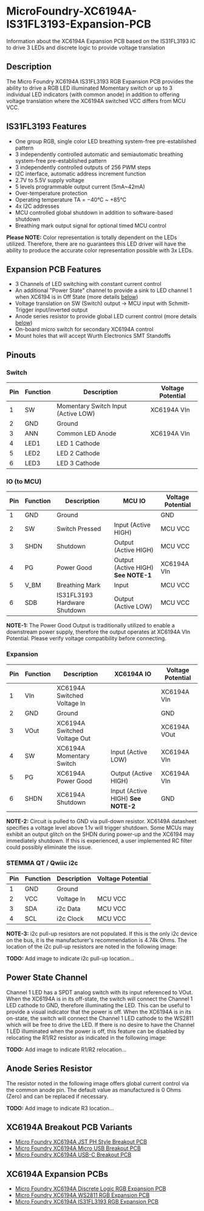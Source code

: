 # MicroFoundry-XC6194A-IS31FL3193-Expansion-PCB
Information about the XC6194A Expansion PCB based on the IS31FL3193 IC to drive 3 LEDs and discrete logic to provide voltage translation

## Description
The Micro Foundry XC6194A IS31FL3193 RGB Expansion PCB provides the ability to drive a RGB LED illuminated Momentary switch or up to 3 individual LED indicators (with common anode) in addition to offering voltage translation where the XC6194A switched VCC differs from MCU VCC. 

## IS31FL3193 Features
- One group RGB, single color LED breathing system-free pre-established pattern
- 3 independently controlled automatic and semiautomatic breathing system-free pre-established pattern
- 3 independently controlled outputs of 256 PWM steps 
- I2C interface, automatic address increment function 
- 2.7V to 5.5V supply voltage 
- 5 levels programmable output current (5mA~42mA)
- Over-temperature protection
- Operating temperature TA = −40°C ~ +85°C 
- 4x I2C addresses
- MCU controlled global shutdown in addition to software-based shutdown
- Breathing mark output signal for optional timed MCU control

**Please NOTE:** Color representation is totally dependent on the LEDs utilized. Therefore, there are no guarantees this LED driver will have the ability to produce the accurate color representation possible with 3x LEDs.

## Expansion PCB Features
- 3 Channels of LED switching with constant current control
- An additional "Power State" channel to provide a sink to LED channel 1 when XC6194 is in Off State (more details [below](/README.md#power-state-channel))
- Voltage translation on SW (Switch) output -> MCU input with Schmitt-Trigger input/inverted output
- Anode series resistor to provide global LED current control (more details [below](/README.md#anode-series-resistor))
- On-board micro switch for secondary XC6194A control
- Mount holes that will accept Wurth Electronics SMT Standoffs

## Pinouts
### Switch

| Pin | Function | Description | Voltage Potential |
| --- | -------- | ----------- | ---------- |
| 1 | SW | Momentary Switch Input (Active LOW) | XC6194A VIn |
| 2 | GND | Ground | |
| 3 | ANN |Common LED Anode | XC6194A VIn |
| 4 | LED1 | LED 1 Cathode | |
| 5 | LED2 | LED 2 Cathode | |
| 6 | LED3 | LED 3 Cathode | |

### IO (to MCU)

| Pin | Function | Description | MCU IO | Voltage Potential |
| --- | -------- | ----------- | ------ | ---------- |
| 1 | GND | Ground | | GND |
| 2 | SW | Switch Pressed | Input (Active HIGH) | MCU VCC |
| 3 | SHDN | Shutdown | Output (Active HIGH) | MCU VCC |
| 4 | PG | Power Good | Output (Active HIGH) **See NOTE-1** | XC6194A VIn |
| 5 | V_BM | Breathing Mark | Input | MCU VCC |
| 6 | SDB | IS31FL3193 Hardware Shutdown | Output (Active LOW) | MCU VCC |

**NOTE-1:** The Power Good Output is traditionally utilized to enable a downstream power supply, therefore the output operates at XC6194A VIn Potential. Please verify voltage compatibility before connecting.

### Expansion

| Pin | Function | Description | XC6194A IO | Voltage Potential |
| --- | -------- | ----------- | ---------- | ---------- |
| 1 | VIn | XC6194A Switched Voltage In | | XC6194A VIn |
| 2 | GND | Ground | | GND |
| 3 | VOut | XC6194A Switched Voltage Out | | XC6194A VOut |
| 4 | SW | XC6194A Momentary Switch | Input (Active LOW) | XC6194A VIn |
| 5 | PG | XC6194A Power Good | Output (Active HIGH) | XC6194A VIn |
| 6 | SHDN | XC6194A Shutdown | Input (Active HIGH) **See NOTE-2** | GND |

**NOTE-2:** Circuit is pulled to GND via pull-down resistor. XC6149A datasheet specifies a voltage level above 1.1v will trigger shutdown. Some MCUs may exhibit an output glitch on the SHDN during power-up and the XC6194 may immediately shutdown. If this is experienced, a user implemented RC filter could possibly eliminate the issue.

### STEMMA QT / Qwiic i2c 

| Pin | Function | Description | Voltage Potential |
| --- | -------- | ----------- | ---------- |
| 1 | GND | Ground | |
| 2 | VCC | Voltage In | MCU VCC |
| 3 | SDA | i2c Data | MCU VCC|
| 4 | SCL | i2c Clock | MCU VCC|

**NOTE-3:** i2c pull-up resistors are not populated. If this is the only i2c device on the bus, it is the manufacturer's recommendation is 4.74k Ohms. The location of the i2c pull-up resistors are noted in the following image:

**TODO:** Add image to indicate i2c pull-up location...

## Power State Channel
Channel 1 LED has a SPDT analog switch with its input referenced to VOut. When the XC6194A is in its off-state, the switch will connect the Channel 1 LED cathode to GND, therefore illuminating the LED. This can be useful to provide a visual indicator that the power is off. When the XC6194A is in its on-state, the switch will connect the Channel 1 LED cathode to the WS2811 which will be free to drive the LED. If there is no desire to have the Channel 1 LED illuminated when the power is off, this feature can be disabled by relocating the R1/R2 resistor as indicated in the following image:

**TODO:** Add image to indicate R1/R2 relocation...

## Anode Series Resistor
The resistor noted in the following image offers global current control via the common anode pin. The default value as manufactured is 0 Ohms (Zero) and can be replaced if necessary.

**TODO:** Add image to indicate R3 location...

## XC6194A Breakout PCB Variants
- [Micro Foundry XC6194A JST PH Style Breakout PCB](https://github.com/microfoundry/MicroFoundry-XC6194A-PH-Breakout-PCB)
- [Micro Foundry XC6194A Micro USB Breakout PCB](https://github.com/microfoundry/MicroFoundry-XC6194A-Micro-USB-Breakout-PCB)
- [Micro Foundry XC6194A USB-C Breakout PCB](https://github.com/microfoundry/MicroFoundry-XC6194A-USB-C-Breakout-PCB)

## XC6194A Expansion PCBs
- [Micro Foundry XC6194A Discrete Logic RGB Expansion PCB](https://github.com/microfoundry/MicroFoundry-XC6194A-Discrete-Expansion-PCB)
- [Micro Foundry XC6194A WS2811 RGB Expansion PCB](https://github.com/microfoundry/MicroFoundry-XC6194A-WS2811-Expansion-PCB)
- [Micro Foundry XC6194A IS31FL3193 RGB Expansion PCB](https://github.com/microfoundry/MicroFoundry-XC6194A-IS31FL3193-Expansion-PCB)
